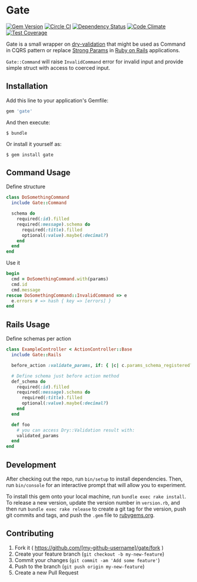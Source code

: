 # Gate

[![Gem Version](https://badge.fury.io/rb/gate.svg)](http://badge.fury.io/rb/gate)
[![Circle CI](https://circleci.com/gh/monterail/gate.svg?style=shield)](https://circleci.com/gh/monterail/gate)
[![Dependency Status](https://gemnasium.com/monterail/gate.svg)](https://gemnasium.com/monterail/gate)
[![Code Climate](https://codeclimate.com/github/monterail/gate/badges/gpa.svg)](https://codeclimate.com/github/monterail/gate)
[![Test Coverage](https://codeclimate.com/github/monterail/gate/badges/coverage.svg)](https://codeclimate.com/github/monterail/gate/coverage)

Gate is a small wrapper on [dry-validation](http://dry-rb.org/gems/dry-validation/) that might be used as Command in CQRS pattern or replace [Strong Params](http://api.rubyonrails.org/classes/ActionController/Parameters.html) in [Ruby on Rails](https://rubyonrails.org/) applications.

`Gate::Command` will raise `InvalidCommand` error for invalid input and provide simple struct with access to coerced input.

## Installation

Add this line to your application's Gemfile:

```ruby
gem 'gate'
```

And then execute:

    $ bundle

Or install it yourself as:

    $ gem install gate

## Command Usage

Define structure

```ruby
class DoSomethingCommand
  include Gate::Command

  schema do
    required(:id).filled
    required(:message).schema do
      required(:title).filled
      optional(:value).maybe(:decimal?)
    end
  end
end
```

Use it

```ruby
begin
  cmd = DoSomethingCommand.with(params)
  cmd.id
  cmd.message
rescue DoSomethingCommand::InvalidCommand => e
  e.errors # => hash { key => [errors] }
end
```

## Rails Usage

Define schemas per action

```ruby
class ExampleController < ActionController::Base
  include Gate::Rails

  before_action :validate_params, if: { |c| c.params_schema_registered? }

  # Define schema just before action method
  def_schema do
    required(:id).filled
    required(:message).schema do
      required(:title).filled
      optional(:value).maybe(:decimal?)
    end
  end

  def foo
    # you can access Dry::Validation result with:
    validated_params
  end
end
```

## Development

After checking out the repo, run `bin/setup` to install dependencies. Then, run `bin/console` for an interactive prompt that will allow you to experiment.

To install this gem onto your local machine, run `bundle exec rake install`. To release a new version, update the version number in `version.rb`, and then run `bundle exec rake release` to create a git tag for the version, push git commits and tags, and push the `.gem` file to [rubygems.org](https://rubygems.org).

## Contributing

1. Fork it ( https://github.com/[my-github-username]/gate/fork )
2. Create your feature branch (`git checkout -b my-new-feature`)
3. Commit your changes (`git commit -am 'Add some feature'`)
4. Push to the branch (`git push origin my-new-feature`)
5. Create a new Pull Request
